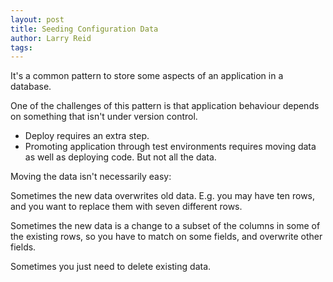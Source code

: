 ```yaml
---
layout: post
title: Seeding Configuration Data
author: Larry Reid
tags:
---
```


It's a common pattern to store some aspects of an application in a database.

One of the challenges of this pattern is that application behaviour depends on something that isn't under version control.
* Deploy requires an extra step.
* Promoting application through test environments requires moving data as well as deploying code. But not all the data.

Moving the data isn't necessarily easy:

Sometimes the new data overwrites old data. E.g. you may have ten rows, and you want to replace them with seven different rows.

Sometimes the new data is a change to a subset of the columns in some of the existing rows, so you have to match on some fields, and overwrite other fields.

Sometimes you just need to delete existing data.
